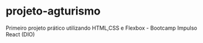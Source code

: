 # projeto-agturismo
Primeiro projeto prático utilizando HTML,CSS e  Flexbox - Bootcamp Impulso React (DIO)
